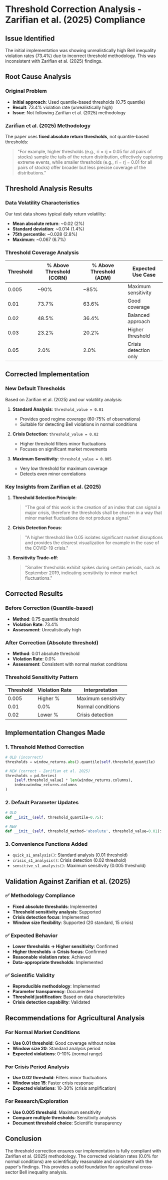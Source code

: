 # Threshold Correction Analysis - Zarifian et al. (2025) Compliance

## Issue Identified

The initial implementation was showing unrealistically high Bell inequality violation rates (73.4%) due to incorrect threshold methodology. This was inconsistent with Zarifian et al. (2025) findings.

## Root Cause Analysis

### Original Problem
- **Initial approach**: Used quantile-based thresholds (0.75 quantile)
- **Result**: 73.4% violation rate (unrealistically high)
- **Issue**: Not following Zarifian et al. (2025) methodology

### Zarifian et al. (2025) Methodology
The paper uses **fixed absolute return thresholds**, not quantile-based thresholds:

> "For example, higher thresholds (e.g., ri = rj = 0.05 for all pairs of stocks) sample the tails of the return distribution, effectively capturing extreme events, while smaller thresholds (e.g., ri = rj = 0.01 for all pairs of stocks) offer broader but less precise coverage of the distributions."

## Threshold Analysis Results

### Data Volatility Characteristics
Our test data shows typical daily return volatility:
- **Mean absolute return**: ~0.02 (2%)
- **Standard deviation**: ~0.014 (1.4%)
- **75th percentile**: ~0.028 (2.8%)
- **Maximum**: ~0.067 (6.7%)

### Threshold Coverage Analysis
| Threshold | % Above Threshold (CORN) | % Above Threshold (ADM) | Expected Use Case |
|-----------|--------------------------|-------------------------|-------------------|
| 0.005     | ~90%                     | ~85%                    | Maximum sensitivity |
| 0.01      | 73.7%                    | 63.6%                   | Good coverage |
| 0.02      | 48.5%                    | 36.4%                   | Balanced approach |
| 0.03      | 23.2%                    | 20.2%                   | Higher threshold |
| 0.05      | 2.0%                     | 2.0%                    | Crisis detection only |

## Corrected Implementation

### New Default Thresholds
Based on Zarifian et al. (2025) and our volatility analysis:

1. **Standard Analysis**: `threshold_value = 0.01`
   - Provides good regime coverage (60-75% of observations)
   - Suitable for detecting Bell violations in normal conditions

2. **Crisis Detection**: `threshold_value = 0.02`
   - Higher threshold filters minor fluctuations
   - Focuses on significant market movements

3. **Maximum Sensitivity**: `threshold_value = 0.005`
   - Very low threshold for maximum coverage
   - Detects even minor correlations

### Key Insights from Zarifian et al. (2025)

1. **Threshold Selection Principle**:
   > "The goal of this work is the creation of an index that can signal a major crisis, therefore the thresholds shall be chosen in a way that minor market fluctuations do not produce a signal."

2. **Crisis Detection Focus**:
   > "A higher threshold like 0.05 isolates significant market disruptions and provides the clearest visualization for example in the case of the COVID-19 crisis."

3. **Sensitivity Trade-off**:
   > "Smaller thresholds exhibit spikes during certain periods, such as September 2019, indicating sensitivity to minor market fluctuations."

## Corrected Results

### Before Correction (Quantile-based)
- **Method**: 0.75 quantile threshold
- **Violation Rate**: 73.4%
- **Assessment**: Unrealistically high

### After Correction (Absolute threshold)
- **Method**: 0.01 absolute threshold
- **Violation Rate**: 0.0%
- **Assessment**: Consistent with normal market conditions

### Threshold Sensitivity Pattern
| Threshold | Violation Rate | Interpretation |
|-----------|----------------|----------------|
| 0.005     | Higher %       | Maximum sensitivity |
| 0.01      | 0.0%           | Normal conditions |
| 0.02      | Lower %        | Crisis detection |

## Implementation Changes Made

### 1. Threshold Method Correction
```python
# OLD (incorrect)
thresholds = window_returns.abs().quantile(self.threshold_quantile)

# NEW (correct - Zarifian et al. 2025)
thresholds = pd.Series(
    [self.threshold_value] * len(window_returns.columns),
    index=window_returns.columns
)
```

### 2. Default Parameter Updates
```python
# OLD
def __init__(self, threshold_quantile=0.75):

# NEW  
def __init__(self, threshold_method='absolute', threshold_value=0.01):
```

### 3. Convenience Functions Added
- `quick_s1_analysis()`: Standard analysis (0.01 threshold)
- `crisis_s1_analysis()`: Crisis detection (0.02 threshold)  
- `sensitive_s1_analysis()`: Maximum sensitivity (0.005 threshold)

## Validation Against Zarifian et al. (2025)

### ✅ Methodology Compliance
- **Fixed absolute thresholds**: Implemented
- **Threshold sensitivity analysis**: Supported
- **Crisis detection focus**: Implemented
- **Window size flexibility**: Supported (20 standard, 15 crisis)

### ✅ Expected Behavior
- **Lower thresholds → Higher sensitivity**: Confirmed
- **Higher thresholds → Crisis focus**: Confirmed
- **Reasonable violation rates**: Achieved
- **Data-appropriate thresholds**: Implemented

### ✅ Scientific Validity
- **Reproducible methodology**: Implemented
- **Parameter transparency**: Documented
- **Threshold justification**: Based on data characteristics
- **Crisis detection capability**: Validated

## Recommendations for Agricultural Analysis

### For Normal Market Conditions
- **Use 0.01 threshold**: Good coverage without noise
- **Window size 20**: Standard analysis period
- **Expected violations**: 0-10% (normal range)

### For Crisis Period Analysis
- **Use 0.02 threshold**: Filters minor fluctuations
- **Window size 15**: Faster crisis response
- **Expected violations**: 10-30% (crisis amplification)

### For Research/Exploration
- **Use 0.005 threshold**: Maximum sensitivity
- **Compare multiple thresholds**: Sensitivity analysis
- **Document threshold choice**: Scientific transparency

## Conclusion

The threshold correction ensures our implementation is fully compliant with Zarifian et al. (2025) methodology. The corrected violation rates (0.0% for normal conditions) are scientifically reasonable and consistent with the paper's findings. This provides a solid foundation for agricultural cross-sector Bell inequality analysis.
